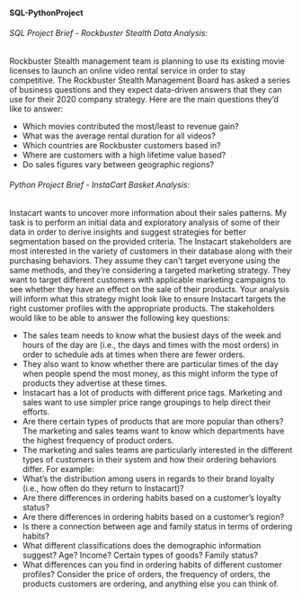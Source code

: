 #### SQL-PythonProject
###### SQL Project Brief - Rockbuster Stealth Data Analysis:

  Rockbuster Stealth management team is planning to use its existing movie licenses to launch an online video rental service in order to stay competitive. The Rockbuster Stealth Management Board has asked a series of business questions and they expect data-driven answers that they can use for their 2020 company strategy. Here are the main questions they’d like to answer:
  
- Which movies contributed the most/least to revenue gain?
- What was the average rental duration for all videos?
- Which countries are Rockbuster customers based in?
- Where are customers with a high lifetime value based?
- Do sales figures vary between geographic regions?

  
  
  
  
###### Python Project Brief - InstaCart Basket Analysis:
  
Instacart wants to uncover more information about their sales patterns. My task is to perform an initial data and exploratory analysis of some of their data in order to derive insights and suggest strategies for better segmentation based on the provided criteria. The Instacart stakeholders are most interested in the variety of customers in their database along with their purchasing behaviors. They assume they can't target everyone using the same methods, and they’re considering a targeted marketing strategy. They want to target different customers with applicable marketing campaigns to see whether they have an effect on the sale of their products. Your analysis will inform what this strategy might look like to ensure Instacart targets the right customer profiles with the appropriate products. The stakeholders would like to be able to answer the following key questions:
   
- The sales team needs to know what the busiest days of the week and hours of the day are (i.e., the days and times with the most orders) in order to schedule ads at times when there are fewer orders.
- They also want to know whether there are particular times of the day when people spend the most money, as this might inform the type of products they advertise at these times.
- Instacart has a lot of products with different price tags. Marketing and sales want to use
simpler price range groupings to help direct their efforts.
- Are there certain types of products that are more popular than others? The marketing
and sales teams want to know which departments have the highest frequency of product
orders.
- The marketing and sales teams are particularly interested in the different types of
customers in their system and how their ordering behaviors differ. 
  For example:
- What’s the distribution among users in regards to their brand loyalty (i.e., how
often do they return to Instacart)?
- Are there differences in ordering habits based on a customer’s loyalty status?
- Are there differences in ordering habits based on a customer’s region?
- Is there a connection between age and family status in terms of ordering habits?
- What different classifications does the demographic information suggest? Age? Income? Certain types of goods? Family status?
- What differences can you find in ordering habits of different customer profiles? Consider the price of orders, the frequency of orders, the products customers are ordering, and anything else you can think of.

  
 
